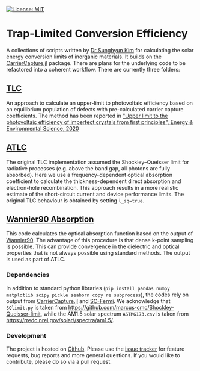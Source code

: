 [![License: MIT](https://img.shields.io/badge/License-MIT-yellow.svg)](https://opensource.org/licenses/MIT)

# Trap-Limited Conversion Efficiency

A collections of scripts written by [Dr Sunghyun Kim](https://frssp.github.io) for calculating the solar energy conversion limits of inorganic materials. It builds on the [CarrierCapture.jl](https://github.com/WMD-group/CarrierCapture.jl) package. There are plans for the underlying code to be refactored into a coherent workflow.  There are currently three folders:

## [TLC](tlc)

An approach to calculate an upper-limit to photovoltaic efficiency based on an equilibrium population of defects with pre-calculated carrier capture coefficients. The method has been reported in ["Upper limit to the photovoltaic efficiency of imperfect crystals from first principles", Energy & Environmental Science, 2020](https://pubs.rsc.org/en/content/articlelanding/2020/ee/d0ee00291g)

## [ATLC](atlc)

The original TLC implementation assumed the Shockley–Queisser limit for radiative processes (e.g. above the band gap, all photons are fully absorbed). Here we use a frequency-dependent optical absorption coefficient to calculate the thickness-dependent direct absorption and electron-hole recombination. This approach results in a more realistic estimate of the short-circuit current and device performance limits. The original TLC behaviour is obtained by setting `l_sq=true`.

## [Wannier90 Absorption](wannier90-absorption)

This code calculates the optical absorption function based on the output of [Wannier90](http://www.wannier.org). The advantage of this procedure is that dense k-point sampling is possible. This can provide convergence in the dielectric and optical properties that is not always possible using standard methods. The output is used as part of ATLC.

### Dependencies 

In addition to standard python libraries (`pip install pandas numpy matplotlib scipy pickle seaborn copy re subprocess`), the codes rely on output from [CarrierCapture.jl](https://github.com/WMD-group/CarrierCapture.jl) and [SC-Fermi](https://github.com/jbuckeridge/sc-fermi). We acknowledge that `SQlimit.py` is taken from https://github.com/marcus-cmc/Shockley-Queisser-limit, while the AM1.5 solar spectrum `ASTMG173.csv` is taken from https://rredc.nrel.gov/solar//spectra/am1.5/. 

### Development

The project is hosted on [Github](https://github.com/WMD-group/traplimitedconversion).
Please use the [issue tracker](https://github.com/WMD-group/carriercapture/issues/) for feature requests, bug reports and more general questions. If you would like to contribute, please do so via a pull request.





